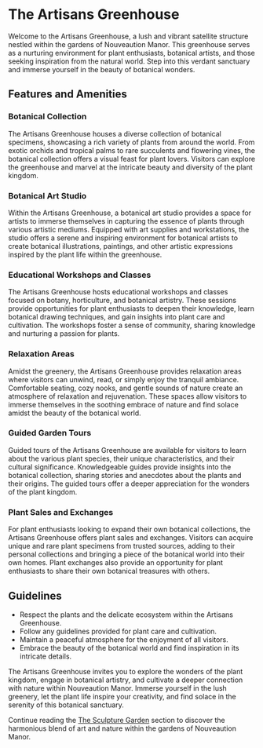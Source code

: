# The Artisans Greenhouse

Welcome to the Artisans Greenhouse, a lush and vibrant satellite structure nestled within the gardens of Nouveaution Manor. This greenhouse serves as a nurturing environment for plant enthusiasts, botanical artists, and those seeking inspiration from the natural world. Step into this verdant sanctuary and immerse yourself in the beauty of botanical wonders.

## Features and Amenities

### Botanical Collection
The Artisans Greenhouse houses a diverse collection of botanical specimens, showcasing a rich variety of plants from around the world. From exotic orchids and tropical palms to rare succulents and flowering vines, the botanical collection offers a visual feast for plant lovers. Visitors can explore the greenhouse and marvel at the intricate beauty and diversity of the plant kingdom.

### Botanical Art Studio
Within the Artisans Greenhouse, a botanical art studio provides a space for artists to immerse themselves in capturing the essence of plants through various artistic mediums. Equipped with art supplies and workstations, the studio offers a serene and inspiring environment for botanical artists to create botanical illustrations, paintings, and other artistic expressions inspired by the plant life within the greenhouse.

### Educational Workshops and Classes
The Artisans Greenhouse hosts educational workshops and classes focused on botany, horticulture, and botanical artistry. These sessions provide opportunities for plant enthusiasts to deepen their knowledge, learn botanical drawing techniques, and gain insights into plant care and cultivation. The workshops foster a sense of community, sharing knowledge and nurturing a passion for plants.

### Relaxation Areas
Amidst the greenery, the Artisans Greenhouse provides relaxation areas where visitors can unwind, read, or simply enjoy the tranquil ambiance. Comfortable seating, cozy nooks, and gentle sounds of nature create an atmosphere of relaxation and rejuvenation. These spaces allow visitors to immerse themselves in the soothing embrace of nature and find solace amidst the beauty of the botanical world.

### Guided Garden Tours
Guided tours of the Artisans Greenhouse are available for visitors to learn about the various plant species, their unique characteristics, and their cultural significance. Knowledgeable guides provide insights into the botanical collection, sharing stories and anecdotes about the plants and their origins. The guided tours offer a deeper appreciation for the wonders of the plant kingdom.

### Plant Sales and Exchanges
For plant enthusiasts looking to expand their own botanical collections, the Artisans Greenhouse offers plant sales and exchanges. Visitors can acquire unique and rare plant specimens from trusted sources, adding to their personal collections and bringing a piece of the botanical world into their own homes. Plant exchanges also provide an opportunity for plant enthusiasts to share their own botanical treasures with others.

## Guidelines

- Respect the plants and the delicate ecosystem within the Artisans Greenhouse.
- Follow any guidelines provided for plant care and cultivation.
- Maintain a peaceful atmosphere for the enjoyment of all visitors.
- Embrace the beauty of the botanical world and find inspiration in its intricate details.

The Artisans Greenhouse invites you to explore the wonders of the plant kingdom, engage in botanical artistry, and cultivate a deeper connection with nature within Nouveaution Manor. Immerse yourself in the lush greenery, let the plant life inspire your creativity, and find solace in the serenity of this botanical sanctuary.

Continue reading the [The Sculpture Garden](../02-the-sculpture-garden/index.md) section to discover the harmonious blend of art and nature within the gardens of Nouveaution Manor.
